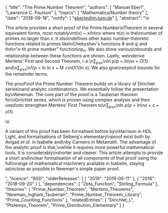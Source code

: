 {
    "title": "The Prime Number Theorem",
    "authors": [
        "Manuel Eberl",
        "Lawrence C. Paulson"
    ],
    "topics": [
        "Mathematics/Number theory"
    ],
    "date": "2018-09-19",
    "notify": [
        "eberlm@in.tum.de"
    ],
    "abstract": "\n<p>This article provides a short proof of the Prime Number\nTheorem in several equivalent forms, most notably\n&pi;(<em>x</em>) ~ <em>x</em>/ln\n<em>x</em> where &pi;(<em>x</em>) is the\nnumber of primes no larger than <em>x</em>. It also\ndefines other basic number-theoretic functions related to primes like\nChebyshev's functions &thetasym; and &psi; and the\n&ldquo;<em>n</em>-th prime number&rdquo; function\np<sub><em>n</em></sub>. We also show various\nbounds and relationship between these functions are shown. Lastly, we\nderive Mertens' First and Second Theorem, i.&thinsp;e.\n&sum;<sub><em>p</em>&le;<em>x</em></sub>\nln <em>p</em>/<em>p</em> = ln\n<em>x</em> + <em>O</em>(1) and\n&sum;<sub><em>p</em>&le;<em>x</em></sub>\n1/<em>p</em> = ln ln <em>x</em> + M +\n<em>O</em>(1/ln <em>x</em>). We also give\nexplicit bounds for the remainder terms.</p> <p>The proof\nof the Prime Number Theorem builds on a library of Dirichlet series\nand analytic combinatorics. We essentially follow the presentation by\nNewman. The core part of the proof is a Tauberian theorem for\nDirichlet series, which is proven using complex analysis and then used\nto strengthen Mertens' First Theorem to\n&sum;<sub><em>p</em>&le;<em>x</em></sub>\nln <em>p</em>/<em>p</em> = ln\n<em>x</em> + c + <em>o</em>(1).</p>\n<p>A variant of this proof has been formalised before by\nHarrison in HOL Light, and formalisations of Selberg's elementary\nproof exist both by Avigad <em>et al.</em> in Isabelle and\nby Carneiro in Metamath. The advantage of the analytic proof is that,\nwhile it requires more powerful mathematical tools, it is considerably\nshorter and clearer. This article attempts to provide a short and\nclear formalisation of all components of that proof using the full\nrange of mathematical machinery available in Isabelle, staying as\nclose as possible to Newman's simple paper proof.</p>",
    "licence": "BSD",
    "olderReleases": [
        {
            "2019": "2019-06-11"
        },
        {
            "2018": "2018-09-20"
        }
    ],
    "dependencies": [
        "Zeta_Function",
        "Stirling_Formula"
    ],
    "theories": [
        "Prime_Number_Theorem",
        "Mertens_Theorems",
        "Newman_Ingham_Tauberian",
        "Prime_Number_Theorem_Library",
        "Prime_Counting_Functions"
    ],
    "relatedEntries": [
        "Dirichlet_L",
        "Ptolemys_Theorem",
        "Prime_Distribution_Elementary"
    ]
}